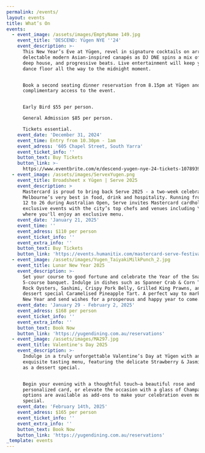 ```yaml
---
permalink: /events/
layout: events
title: What’s On
events:
  - event_image: /assets/images/EmptyName 149.jpg
    event_title: 'DESCEND: Yūgen NYE ''24'
    event_description: >-
      This New Year’s Eve at Yūgen, revel in signature cocktails on arrival and
      delectable modern Asian-inspired canapés as DJ DNE spins a mix of disco,
      deep house, and progressive beats. Live entertainment will keep you on the
      dance floor all the way to the midnight moment.


      Book a second seating dinner reservation from 8.15pm at Yūgen and enjoy
      complimentary access to the event.


      Early Bird $55 per person.

      General Admission $85 per person.

      Tickets essential.
    event_date: 'December 31, 2024'
    event_time: Entry from 10.30pm - 1am
    event_adress: '605 Chapel Street, South Yarra'
    event_ticket_info: ''
    button_text: Buy Tickets
    button_link: >-
      https://www.eventbrite.com/e/descend-yugen-nye-24-tickets-1078939329579?aff=YugenWebsite
  - event_image: /assets/images/ServexYugen.png
    event_title: Broadsheet x Yūgen | Serve 2025
    event_description: >
      Mastercard is proud to bring back Serve 2025 - a two-week celebration of
      Melbourne’s very best in food, drink and hospitality. Running from January
      12 to 26 during Australian Open, Serve invites Mastercard cardholders to
      exclusive events with the city’s top chefs and venues including Yūgen
      where you'll enjoy an exclusive menu.
    event_date: 'January 21, 2025'
    event_time: ''
    event_adress: $110 per person
    event_ticket_info: ''
    event_extra_info: ''
    button_text: Buy Tickets
    button_link: 'https://events.humanitix.com/mastercard-serve-festival-at-yugen'
  - event_image: /assets/images/Yugen_TaiyakiMilkPunch_2.jpg
    event_title: Lunar New Year 2025
    event_description: >-
      Set your course to good fortune and celebrate the Year of the Snake with a
      5-course banquet. Indulge in dishes such as Spanner Crab & Corn Tartlets,
      Rock Oysters, Sashimi, Crispy Pork Belly, Grilled King Prawns, and a
      dessert special Caramelised Pineapple Tart. A perfect way to mark Lunar
      New Year and send wishes for a prosperous and happy year to come.
    event_date: 'January 29 - February 2, 2025'
    event_adress: $168 per person
    event_ticket_info: ''
    event_extra_info: ''
    button_text: Book Now
    button_link: 'https://yugendining.com.au/reservations'
  - event_image: /assets/images/MA297.jpg
    event_title: Valentine's Day 2025
    event_description: >-
      Indulge in a truly unforgettable Valentine’s Day at Yūgen with an
      exquisite tasting menu, featuring the delicate Strawberry & Jasmine Tart
      as a dessert special.


      Begin your evening with a thoughtful touch—a beautiful rose and
      personalized card, or elevate the occasion with a glass of Champagne. Both
      options are available as add-ons to make your celebration even more
      special.
    event_date: 'February 14th, 2025'
    event_adress: $165 per person
    event_ticket_info: ''
    event_extra_info: ''
    button_text: Book Now
    button_link: 'https://yugendining.com.au/reservations'
_template: events
---
```



